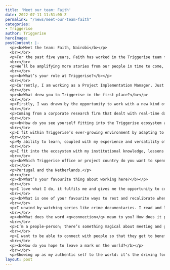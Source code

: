 ```yaml
---
title: 'Meet our team: Faith'
date: 2022-07-11 11:51:00 Z
permalink: "/news/meet-our-team-faith"
categories:
- Triggerise
author: Triggerise
heroImage: 
postContent: |-
  <p><b>Meet the team: Faith, Nairobi</b></p>
  <br></br>
  <p>For the past five years, Faith has worked in the Triggerise team from Nairobi, Kenya. She’s seen the organisation transform from a small group into one of over 150, witnessing growth, challenges, and victories along the way. We sat down with her to peel back the layers, because we could all do with a little more Faith!</p>
  <br></br>
  <p>We’ll be amplifying more stories from our people in time to come, so today, here’s Faith.</p>
  <br></br>
  <p><b>What’s your role at Triggerise?</b></p>
  <br></br>
  <p>Currently, I am working as a Project Implementation Manager. Just like it sounds, my role revolves around project planning, kick-off, launching, training, and supervision of the project ecosystems in partner-operated markets. I continue to support existing markets in optimising operations.</p>
  <br></br>
  <p><b>What drew you to Triggerise in the first place?</b></p>
  <br></br>
  <p>Firstly, I was drawn by the opportunity to work with a new kind of technology, tools, and to deliver impactful work in the development sector. This exposed me to an agile and iterative approach, unique project partnerships, community mobilisation, and a model of empowerment for young people.</p>
  <br></br>
  <p>Coming from a corporate research firm that dealt with real-time data, I was curious about the visibility of real-time data in development for donors to see how their funding was spent, as well as our use of nudges to effect positive behavioural change through technology.</p>
  <br></br>
  <p><b>How do you see yourself fitting into the Triggerise ecosystem and the work we do together?</b></p>
  <br></br>
  <p>I fit within Triggerise’s ever-growing environment by adapting to change, collaborating, and being resourceful within the gaps as we grow.</p>
  <br></br>
  <p>My ability to learn, coupled with my experience and versatility of skills, allows me to plug and play. I am a doer. This has exposed me to handling roles and deliverables that continue to challenge and grow my skill set.</p>
  <br></br>
  <p>I fit into the ecosystem with my institutional knowledge, lessons learnt along the way, and the <q><a href="https://www.forbes.com/sites/forbesbooksauthors/2021/07/29/fail-fast-and-fail-forward--learn-by-doing/" target="_blank">fail fast fail forward</a></q> mindset. I also collaboratively work with other teams on various deliverables and am eager to learn from feedback shared.</p>
  <br></br>
  <p><b>Which Triggerise office or project country do you want to spend some time in?</b></p>
  <br></br>
  <p>Portugal and the Netherlands.</p>
  <br></br>
  <p><b>What’s your favourite thing about working here?</b></p>
  <br></br>
  <p>I love what I do, it fulfils me and gives me the opportunity to contribute to work that has an impact in changing lives. The drive to explore uncharted territories in technology and development in existing and new markets invigorates me. I believe in the connections we make with our beneficiaries that drive change in behaviour through the projects we implement. I am passionate about working with other brilliant minds, each excelling in their field of expertise as we continuously innovate and iterate in order to deliver more value to our beneficiaries, proving that Triggerise is a trendsetter.</p>
  <br></br>
  <p><b>What is one of your favourite ways to rest and recalibrate when you’re not working?</b></p>
  <br></br>
  <p>I unwind by watching series like crime documentaries. I read and listen to audiobooks; I’m always learning. I call home to speak to my folks or members of my family or a friend and we can talk for hours. I love travelling, connecting with people, and having conversations.</p>
  <br></br>
  <p><b>What does the word <q>connection</q> mean to you? How does it play a role in how you interact with people?</b></p>
  <br></br>
  <p>I’m a people-person; there’s something magical about meeting and getting to know different people and their perspective. I also love how every new person I engage with helps me learn something new about myself that I probably didn’t know. That helps me either align with them or challenge my thought process.</p>
  <br></br>
  <p>I want to be able to connect with people so that they get to benefit from the skills and knowledge that I have and make the world a better place with what I’ve learnt. One area I connect with others is when training — it doesn’t feel like work at all. There’s an energy and a passion within me that just ignites at the thought of imparting knowledge.</p>
  <br></br>
  <p><b>How do you hope to leave a mark on the world?</b></p>
  <br></br>
  <p>Showing up as my authentic self to the world: it’s the driving force behind the kind of work I do. My gifts, nature, and personality are all driven by facilitating a particular need: serving others. For me to be able to have an impact in spaces where people are involved means everything.</p>
layout: post
---
```


